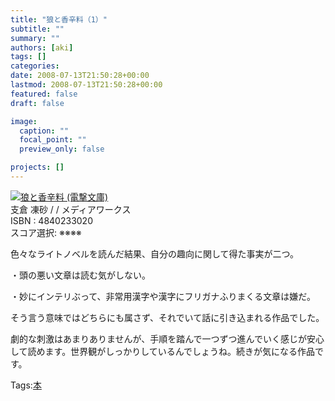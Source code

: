 ```yaml
---
title: "狼と香辛料（1）"
subtitle: ""
summary: ""
authors: [aki]
tags: []
categories: 
date: 2008-07-13T21:50:28+00:00
lastmod: 2008-07-13T21:50:28+00:00
featured: false
draft: false

image:
  caption: ""
  focal_point: ""
  preview_only: false

projects: []
---
```

![](http://ecx.images-amazon.com/images/I/51NGJS1A0ZL._SL160_.jpg)[狼と香辛料 (電撃文庫)](http://item.excite.co.jp/detail/ASIN_4840233020)  
支倉 凍砂 / / メディアワークス  
ISBN : 4840233020  
スコア選択: ※※※※  
  
色々なライトノベルを読んだ結果、自分の趣向に関して得た事実が二つ。  
  
・頭の悪い文章は読む気がしない。  
  
・妙にインテリぶって、非常用漢字や漢字にフリガナふりまくる文章は嫌だ。  
  
  
  
そう言う意味ではどちらにも属さず、それでいて話に引き込まれる作品でした。  
  
劇的な刺激はあまりありませんが、手順を踏んで一つずつ進んでいく感じが安心して読めます。世界観がしっかりしているんでしょうね。続きが気になる作品です。

Tags:[本](http://mrk0369.exblog.jp/tags/%E6%9C%AC/) 

